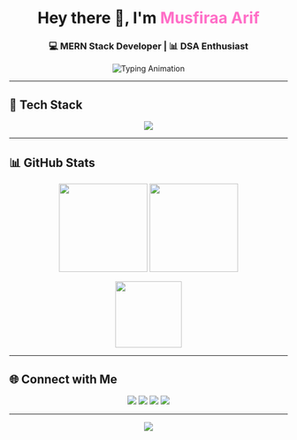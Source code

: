 <!-- Animated Header -->
<h1 align="center">
  Hey there 👋, I'm <span style="color:#ff6ec7">Musfiraa Arif</span>
</h1>
<h3 align="center">💻 MERN Stack Developer | 📊 DSA Enthusiast </h3>

<!-- Typing animation -->
<p align="center">
  <img src="https://readme-typing-svg.demolab.com?font=Fira+Code&weight=500&pause=1000&color=FF6EC7&center=true&vCenter=true&width=600&lines=Full-stack+developer+%F0%9F%92%BB;UI%2FUX+designer+%F0%9F%96%A5;Open-source+contributor+%F0%9F%8C%90;Always+learning+new+things+%F0%9F%93%96" alt="Typing Animation" />
</p>

---

## 🚀 Tech Stack  
<p align="center">
  <img src="https://skillicons.dev/icons?i=js,react,nodejs,express,mongodb,cpp,python,mysql,html,css,figma,docker,git" />
</p>

---

## 📊 GitHub Stats  

<p align="center">
  <img src="https://github-readme-stats.vercel.app/api?username=Mooosiee&show_icons=true&theme=radical" height="160" />
  <img src="https://github-readme-streak-stats.herokuapp.com/?user=Mooosiee&theme=radical" height="160" />
</p>

<p align="center">
  <img src="https://github-readme-stats.vercel.app/api/top-langs/?username=Mooosiee&layout=compact&theme=radical" height="120" />
</p>

---

## 🌐 Connect with Me  

<p align="center">
  <a href="https://www.linkedin.com/in/musfiraa-arif-8573a728b"><img src="https://img.shields.io/badge/-LinkedIn-%230077B5?style=flat&logo=linkedin&logoColor=white" /></a>
  <a href="mailto:musfiraaarif12@gmail.com"><img src="https://img.shields.io/badge/-Email-red?style=flat&logo=gmail&logoColor=white" /></a>
  <a href="https://leetcode.com/u/musfiraa/"><img src="https://img.shields.io/badge/-LeetCode-FFA116?style=flat&logo=leetcode&logoColor=white" /></a>
  <a href="https://github.com/Mooosiee"><img src="https://img.shields.io/badge/-GitHub-black?style=flat&logo=github&logoColor=white" /></a>
</p>

---

<!-- Fun footer -->
<p align="center">
 <img src="https://raw.githubusercontent.com/ashutosh00710/github-readme-activity-graph/master/github-contribution-grid-snake.svg" />
</p>
